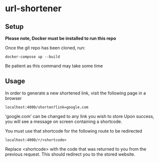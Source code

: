 # url-shortener

## Setup

<strong>Please note, Docker must be installed to run this repo</strong>

Once the git repo has been cloned, run:
```
docker-compose up --build
```
Be patient as this command may take some time

## Usage

In order to generate a new shortened link, visit the following page in a browser

```
localhost:4000/shorten?link=google.com
```
'google.com' can be changed to any link you wish to store
Upon success, you will see a message on screen containing a shortcode.

You must use that shortcode for the following route to be redirected
```
localhost:4000/r/<shortcode>
```
Replace \<shortcode> with the code that was returned to you from the previous request. This should redirect you to the stored website.